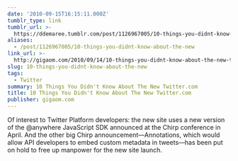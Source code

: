 ```yaml
---
date: '2010-09-15T16:15:11.000Z'
tumblr_type: link
tumblr_url: >-
  https://ddemaree.tumblr.com/post/1126967005/10-things-you-didnt-know-about-the-new
aliases:
  - /post/1126967005/10-things-you-didnt-know-about-the-new
link_url: >-
  http://gigaom.com/2010/09/14/10-things-you-didnt-know-about-the-new-twitter-com/
slug: 10-things-you-didnt-know-about-the-new
tags:
  - Twitter
summary: 10 Things You Didn't Know About The New Twitter.com
title: 10 Things You Didn't Know About The New Twitter.com
publisher: gigaom.com
---
```


Of interest to Twitter Platform developers: the new site uses a new version of the @anywhere JavaScript SDK announced at the Chirp conference in April. And the other big Chirp announcement—Annotations, which would allow API developers to embed custom metadata in tweets—has been put on hold to free up manpower for the new site launch.
